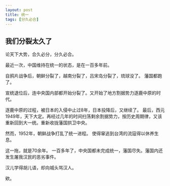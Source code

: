 ```yaml
---
layout: post
title: 统一
tags: [分久必合]
---
```


## 我们分裂太久了

论天下大势，合久必分，分久必合。

最近一次，中国维持在统一的状态，是在一百多年前。

自鸦片战争后，朝鲜分裂了，越南分裂了，吕宋岛分裂了，琉球没了。
藩国都跑了。

宣统退位后，连中央国内部都开始分裂了。又开始了地方割据势力逐鹿中原的时代。

逐鹿中原的过程，被日本的入侵中止过8年，日本投降后，又继续了。
最后，西元1949年，天下大定。再经过几年的时间扫荡剩余割据势力，按历史周期律，又该重新回到大一统。重新收拢藩国拱卫中央。

然而，1952年，朝鲜战争打乱了统一进程。 使得窜逃到台湾的流寇得以休养生息。

这一拖，就是70余年。
一百多年了，中央国都未完成统一，藩国尽失。藩国内还发生屠我汉民的恶劣事件。

汉儿学得胡儿语，却向城头骂汉人。

欸。


